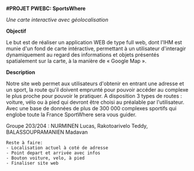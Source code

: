 **#PROJET PWEBC: SportsWhere**

_Une carte interactive avec géolocalisation_

**Objectif**

Le but est de réaliser un application WEB de type full web, dont l'IHM est munie d'un fond de carte intéractive, permettant à un utilisateur d'interagir dynamiquement au regard des informations et objets présentés spatialement sur la carte, à la manière de « Google Map ».

**Description**

Notre site web permet aux utilisateurs d'obtenir en entrant une adresse et un sport, la route qu'il doivent emprunté pour pouvoir accéder au complexe le plus proche pour pouvoir le pratiquer. A disposition 3 types de routes : voiture, vélo ou à pied qui devront être choisi au préalable par l'utilisateur.
Avec une base de données de plus de 300 000 complexes sportifs qui englobe toute la France SportWhere sera vous guider.


Groupe 203/204 : NURMINEN Lucas, Rakotoarivelo Teddy, BALASSOUPRAMANIEN Madavan




    Reste à faire:
    - Localisation actuel à coté de adresse
    - Point depart et arrivée avec infos
    - Bouton voiture, velo, à pied
    - Finaliser site web
